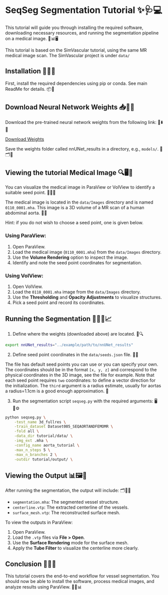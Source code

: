 # SeqSeg Segmentation Tutorial ✨🩺💻

This tutorial will guide you through installing the required software, downloading necessary resources, and running the segmentation pipeline on a medical image. 🏥📊🖥️

This tutorial is based on the SimVascular tutorial, using the same MR medical image scan. The SimVascular project is under `data/`

## Installation 🚀🔧🐍

First, install the required dependencies using pip or conda. See main ReadMe for details. 📦🔗

## Download Neural Network Weights 📥🤖📂

Download the pre-trained neural network weights from the following link: 🔗⬇️💾

[Download Weights](<https://zenodo.org/records/15020477>)

Save the weights folder called nnUNet_results in a directory, e.g., `models/`. 📁🗂️💾

## Viewing the tutorial Medical Image 🔍🖥️🩻

You can visualize the medical image in ParaView or VolView to identify a suitable seed point. 🎯🔬👀

The medical image is located in the `data/Images` directory and is named `0110_0001.mha`. This image is a 3D volume of a MR scan of a human abdominal aorta. 🧠🩻

Hint: if you do not wish to choose a seed point, one is given below.

### Using ParaView:
1. Open ParaView.
2. Load the medical image (`0110_0001.mha`) from the `data/Images` directory.
3. Use the **Volume Rendering** option to inspect the image.
4. Identify and note the seed point coordinates for segmentation.

### Using VolView:
1. Open VolView.
2. Load the `0110_0001.mha` image from the `data/Images` directory.
3. Use the **Thresholding** and **Opacity Adjustments** to visualize structures.
4. Pick a seed point and record its coordinates.

## Running the Segmentation 🏃‍♂️🧠📈

1. Define where the weights (downloaded above) are located. 📂🔍

```bash
export nnUNet_results="../example/path/to/nnUNet_results"
```

2. Define seed point coordinates in the ``data/seeds.json`` file. 📍📝

The file has default seed points you can use or you can specify your own. The coordinates should be in the format `[x, y, z]` and correspond to the physical coordinates in the 3D image, see the file for example. Note that each seed point requires ``two`` coordinates: to define a vector direction for the initialization. The ``third`` argument is a radius estimate, usually for aortas a radius=1.1cm is a good enough approximation. 🧭

3. Run the segmentation script `seqseg.py` with the required arguments: 🖥️🔢⚙️

```bash
python seqseg.py \
    -test_name 3d_fullres \
    -train_dataset Dataset005_SEQAORTANDFEMOMR \
    -fold all \
    -data_dir tutorial/data/ \
    -img_ext .mha \
    -config_name aorta_tutorial \
    -max_n_steps 5 \
    -max_n_branches 2 \
    -outdir tutorial/output/ \
```

## Viewing the Output 📊🖼️🔬

After running the segmentation, the output will include: 🗂️📁✅
- `segmentation.mha`: The segmented vessel structure.
- `centerline.vtp`: The extracted centerline of the vessels.
- `surface_mesh.vtp`: The reconstructed surface mesh.

To view the outputs in ParaView:
1. Open ParaView.
2. Load the `.vtp` files via **File > Open**.
3. Use the **Surface Rendering** mode for the surface mesh.
4. Apply the **Tube Filter** to visualize the centerline more clearly.

## Conclusion 🎯✅📌

This tutorial covers the end-to-end workflow for vessel segmentation. You should now be able to install the software, process medical images, and analyze results using ParaView. 🏥🧠📊

